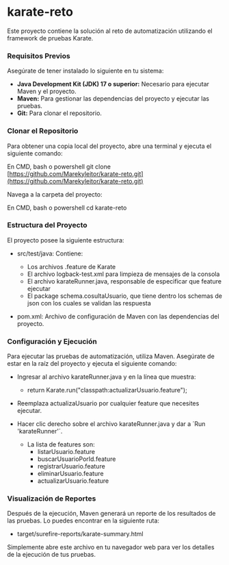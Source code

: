 # karate-reto
Este proyecto contiene la solución al reto de automatización utilizando el framework de pruebas Karate.

### Requisitos Previos

Asegúrate de tener instalado lo siguiente en tu sistema:

* **Java Development Kit (JDK) 17 o superior:** Necesario para ejecutar Maven y el proyecto.
* **Maven:** Para gestionar las dependencias del proyecto y ejecutar las pruebas.
* **Git:** Para clonar el repositorio.

### Clonar el Repositorio

Para obtener una copia local del proyecto, abre una terminal y ejecuta el siguiente comando:

En CMD, bash o powershell
git clone [https://github.com/Marekyleitor/karate-reto.git](https://github.com/Marekyleitor/karate-reto.git)

Navega a la carpeta del proyecto:

En CMD, bash o powershell
cd karate-reto

### Estructura del Proyecto
El proyecto posee la siguiente estructura:

- src/test/java: Contiene:
  * Los archivos .feature de Karate
  * El archivo logback-test.xml para limpieza de mensajes de la consola
  * El archivo karateRunner.java, responsable de especificar que feature ejecutar
  * El package schema.cosultaUsuario, que tiene dentro los schemas de json con los cuales se validan las respuesta

- pom.xml: Archivo de configuración de Maven con las dependencias del proyecto.

### Configuración y Ejecución
Para ejecutar las pruebas de automatización, utiliza Maven. Asegúrate de estar en la raíz del proyecto y ejecuta el siguiente comando:

- Ingresar al archivo karateRunner.java y en la línea que muestra:

  * return Karate.run("classpath:actualizarUsuario.feature");
  
- Reemplaza actualizaUsuario por cualquier feature que necesites ejecutar.

- Hacer clic derecho sobre el archivo karateRunner.java y dar a ´Run 'karateRunner'´.

  * La lista de features son:
    - listarUsuario.feature
    - buscarUsuarioPorId.feature
    - registrarUsuario.feature
    - eliminarUsuario.feature
    - actualizarUsuario.feature

### Visualización de Reportes
Después de la ejecución, Maven generará un reporte de los resultados de las pruebas. Lo puedes encontrar en la siguiente ruta:

- target/surefire-reports/karate-summary.html

Simplemente abre este archivo en tu navegador web para ver los detalles de la ejecución de tus pruebas.